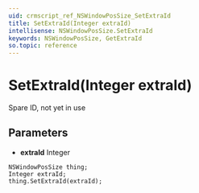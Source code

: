 ```yaml
---
uid: crmscript_ref_NSWindowPosSize_SetExtraId
title: SetExtraId(Integer extraId)
intellisense: NSWindowPosSize.SetExtraId
keywords: NSWindowPosSize, GetExtraId
so.topic: reference
---
```


# SetExtraId(Integer extraId)

Spare ID, not yet in use

## Parameters

* **extraId** Integer

```crmscript
NSWindowPosSize thing;
Integer extraId;
thing.SetExtraId(extraId);
```

